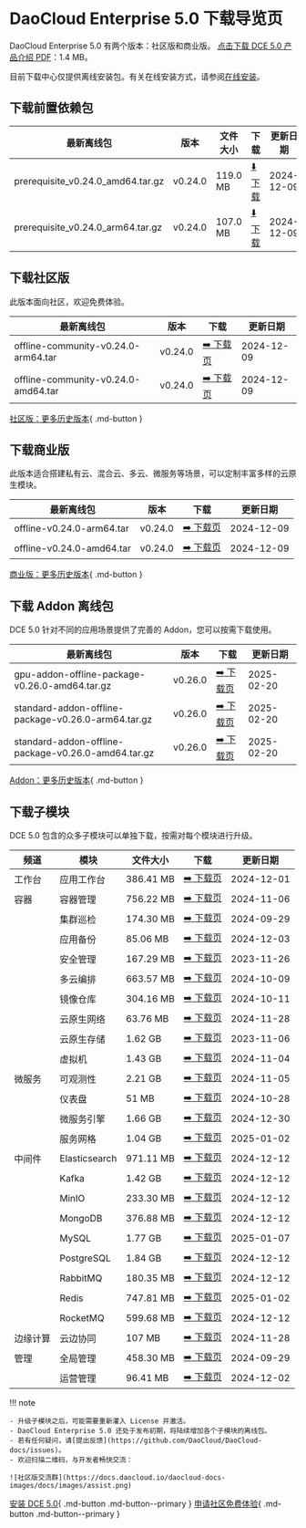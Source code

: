 # DaoCloud Enterprise 5.0 下载导览页

DaoCloud Enterprise 5.0 有两个版本：社区版和商业版。
[点击下载 DCE 5.0 产品介绍 PDF](./DCE5.0-intro.pdf)：1.4 MB。

目前下载中心仅提供离线安装包。有关在线安装方式，请参阅[在线安装](../install/index.md)。

## 下载前置依赖包

| 最新离线包 | 版本 | 文件大小 | 下载 | 更新日期 |
| ------ | ---- | ---- | ---- |-------- |
| prerequisite_v0.24.0_amd64.tar.gz | v0.24.0 | 119.0 MB | [:arrow_down: 下载](https://qiniu-download-public.daocloud.io/DaoCloud_Enterprise/dce5/prerequisite_v0.24.0_amd64.tar.gz) | 2024-12-09 |
| prerequisite_v0.24.0_arm64.tar.gz | v0.24.0 | 107.0 MB | [:arrow_down: 下载](https://qiniu-download-public.daocloud.io/DaoCloud_Enterprise/dce5/prerequisite_v0.24.0_arm64.tar.gz) | 2024-12-09 |

## 下载社区版

此版本面向社区，欢迎免费体验。

| 最新离线包 | 版本 | 下载 | 更新日期 |
| -------- | ---- | --- | ------- |
| offline-community-v0.24.0-arm64.tar | v0.24.0 | [:arrow_right: 下载页](./free/dce5-installer-v0.24.0.md) | 2024-12-09 |
| offline-community-v0.24.0-amd64.tar | v0.24.0 | [:arrow_right: 下载页](./free/dce5-installer-v0.24.0.md) | 2024-12-09 |

[社区版：更多历史版本](./free/dce5-installer-history.md){ .md-button } 

## 下载商业版

此版本适合搭建私有云、混合云、多云、微服务等场景，可以定制丰富多样的云原生模块。

| 最新离线包 | 版本 | 下载 | 更新日期 |
| ----- | ----- | ---- | --------- |
| offline-v0.24.0-arm64.tar | v0.24.0 | [:arrow_right: 下载页](./business/dce5-installer-v0.24.0.md) | 2024-12-09 |
| offline-v0.24.0-amd64.tar | v0.24.0 | [:arrow_right: 下载页](./business/dce5-installer-v0.24.0.md) | 2024-12-09 |

[商业版：更多历史版本](./business/dce5-installer-history.md){ .md-button } 

## 下载 Addon 离线包

DCE 5.0 针对不同的应用场景提供了完善的 Addon，您可以按需下载使用。

| 最新离线包 | 版本 | 下载 | 更新日期 |
|--------| ---- | --- | --------- |
| gpu-addon-offline-package-v0.26.0-amd64.tar.gz | v0.26.0 | [:arrow_right: 下载页](./addon/v0.26.0.md) | 2025-02-20 |
| standard-addon-offline-package-v0.26.0-arm64.tar.gz | v0.26.0 | [:arrow_right: 下载页](./addon/v0.26.0.md) | 2025-02-20 |
| standard-addon-offline-package-v0.26.0-amd64.tar.gz | v0.26.0 | [:arrow_right: 下载页](./addon/v0.26.0.md) | 2025-02-20 |

[Addon：更多历史版本](./addon/history.md){ .md-button } 

## 下载子模块

DCE 5.0 包含的众多子模块可以单独下载，按需对每个模块进行升级。

| 频道 | 模块 | 文件大小 | 下载 | 更新日期 |
| --- | ---- | ------ | ---- | ------ |
| 工作台 | 应用工作台 | 386.41 MB | [:arrow_right: 下载页](./modules/amamba.md) | 2024-12-01 |
| 容器 | 容器管理 | 756.22 MB | [:arrow_right: 下载页](./modules/kpanda.md) | 2024-11-06 |
| | 集群巡检 | 174.30 MB | [:arrow_right: 下载页](./modules/kcollie.md) | 2024-09-29 |
| | 应用备份 | 85.06 MB | [:arrow_right: 下载页](./modules/kcoral.md) | 2024-12-03 |
| | 安全管理 | 167.29 MB | [:arrow_right: 下载页](./modules/dowl.md) | 2023-11-26 |
| | 多云编排 | 663.57 MB | [:arrow_right: 下载页](./modules/kairship.md) | 2024-10-09 |
| | 镜像仓库 | 304.16 MB | [:arrow_right: 下载页](./modules/kangaroo.md) | 2024-10-11 |
| | 云原生网络 | 63.76 MB | [:arrow_right: 下载页](./modules/spidernet.md) | 2024-11-28 |
| | 云原生存储 | 1.62 GB | [:arrow_right: 下载页](./modules/hwameistor.md)| 2023-11-06 |
| | 虚拟机 | 1.43 GB | [:arrow_right: 下载页](./modules/virtnest.md) | 2024-11-04 |
| 微服务 | 可观测性 | 2.21 GB | [:arrow_right: 下载页](./modules/insight.md) | 2024-11-05 |
| | 仪表盘| 51 MB | [:arrow_right: 下载页](./modules/ipavo.md) | 2024-10-28 |
| | 微服务引擎| 1.66 GB | [:arrow_right: 下载页](./modules/skoala.md) | 2024-12-30 |
| | 服务网格 | 1.04 GB | [:arrow_right: 下载页](./modules/mspider.md) | 2025-01-02 |
| 中间件 | Elasticsearch |971.11 MB| [:arrow_right: 下载页](./modules/middleware/elasticsearch.md) |2024-12-12|
| | Kafka |1.42 GB| [:arrow_right: 下载页](./modules/middleware/kafka.md) |2024-12-12|
| | MinIO |233.30 MB| [:arrow_right: 下载页](./modules/middleware/minio.md) |2024-12-12|
| | MongoDB |376.88 MB| [:arrow_right: 下载页](./modules/middleware/mongodb.md) |2024-12-12|
| | MySQL |1.77 GB| [:arrow_right: 下载页](./modules/middleware/mysql.md) |2025-01-07|
| | PostgreSQL |1.84 GB| [:arrow_right: 下载页](./modules/middleware/postgresql.md) |2024-12-12|
| | RabbitMQ |180.35 MB| [:arrow_right: 下载页](./modules/middleware/rabbitmq.md) |2024-12-12|
| | Redis |747.81 MB| [:arrow_right: 下载页](./modules/middleware/redis.md) |2025-01-02|
| | RocketMQ |599.68 MB| [:arrow_right: 下载页](./modules/middleware/rocketmq.md) |2024-12-12|
| 边缘计算 | 云边协同 | 107 MB | [:arrow_right: 下载页](./modules/kant.md) | 2024-11-28 |
| 管理 | 全局管理 | 458.30 MB | [:arrow_right: 下载页](./modules/ghippo.md) | 2024-09-29 |
| | 运营管理 | 96.41 MB | [:arrow_right: 下载页](./modules/gmagpie.md) | 2024-12-02 |

!!! note

    - 升级子模块之后，可能需要重新灌入 License 并激活。
    - DaoCloud Enterprise 5.0 还处于发布初期，将陆续增加各个子模块的离线包。
    - 若有任何疑问，请[提出反馈](https://github.com/DaoCloud/DaoCloud-docs/issues)。
    - 欢迎扫描二维码，与开发者畅快交流：

    ![社区版交流群](https://docs.daocloud.io/daocloud-docs-images/docs/images/assist.png)

[安装 DCE 5.0](../install/index.md){ .md-button .md-button--primary }
[申请社区免费体验](../dce/license0.md){ .md-button .md-button--primary }
